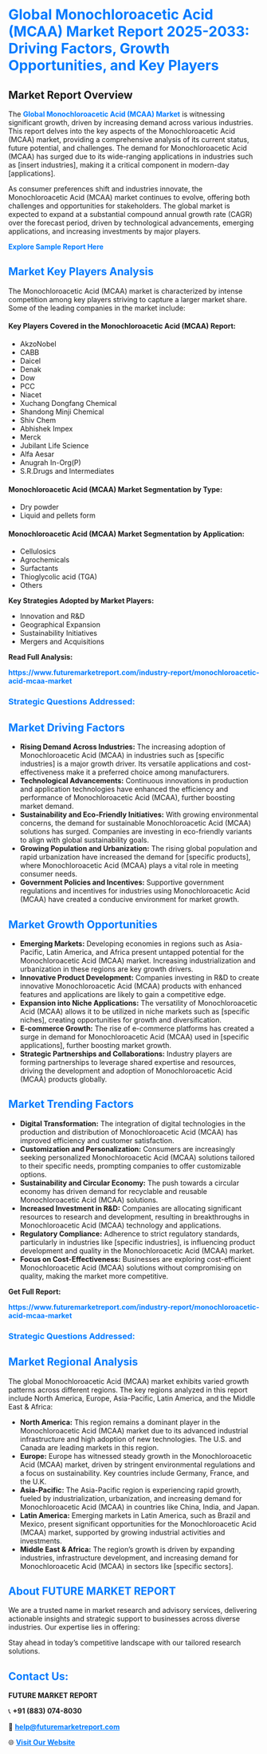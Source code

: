 <h1 style="color: #007BFF;">Global Monochloroacetic Acid (MCAA) Market Report 2025-2033: Driving Factors, Growth Opportunities, and Key Players</h1>

<section id="overview">
<h2>Market Report Overview</h2>
<p>The <a href="https://www.futuremarketreport.com/industry-report/monochloroacetic-acid-mcaa-market" style="color: #007BFF; text-decoration: none;"><strong>Global Monochloroacetic Acid (MCAA) Market</strong></a> is witnessing significant growth, driven by increasing demand across various industries. This report delves into the key aspects of the Monochloroacetic Acid (MCAA) market, providing a comprehensive analysis of its current status, future potential, and challenges. The demand for Monochloroacetic Acid (MCAA) has surged due to its wide-ranging applications in industries such as [insert industries], making it a critical component in modern-day [applications].</p>
<p>As consumer preferences shift and industries innovate, the Monochloroacetic Acid (MCAA) market continues to evolve, offering both challenges and opportunities for stakeholders. The global market is expected to expand at a substantial compound annual growth rate (CAGR) over the forecast period, driven by technological advancements, emerging applications, and increasing investments by major players.</p>
</section>

<section id="overview">
<p><a href="https://www.futuremarketreport.com/request-sample/reportId=104615" style="color: #007BFF; text-decoration: none;"><strong>Explore Sample Report Here</strong></a></p>
</section>

<section id="key-players">
<h2 style="color: #007BFF;">Market Key Players Analysis</h2>
<p>The Monochloroacetic Acid (MCAA) market is characterized by intense competition among key players striving to capture a larger market share. Some of the leading companies in the market include:</p>
<h4>Key Players Covered in the Monochloroacetic Acid (MCAA) Report:</h4>
<ul><li>AkzoNobel</li><li>CABB</li><li>Daicel</li><li>Denak</li><li>Dow</li><li>PCC</li><li>Niacet</li><li>Xuchang Dongfang Chemical</li><li>Shandong Minji Chemical</li><li>Shiv Chem</li><li>Abhishek Impex</li><li>Merck</li><li>Jubilant Life Science</li><li>Alfa Aesar</li><li>Anugrah In-Org(P)</li><li>S.R.Drugs and Intermediates</li></ul>
<h4>Monochloroacetic Acid (MCAA) Market Segmentation by Type:</h4>
<ul><li>Dry powder</li><li>Liquid and pellets form</li></ul>

<h4>Monochloroacetic Acid (MCAA) Market Segmentation by Application:</h4>
<ul><li>Cellulosics</li><li>Agrochemicals</li><li>Surfactants</li><li>Thioglycolic acid (TGA)</li><li>Others</li></ul>
<p><strong>Key Strategies Adopted by Market Players:</strong></p>
<ul>
<li>Innovation and R&D</li>
<li>Geographical Expansion</li>
<li>Sustainability Initiatives</li>
<li>Mergers and Acquisitions</li>
</ul>
</section>

<section>
<p><strong>Read Full Analysis: </strong></p><a href="https://www.futuremarketreport.com/industry-report/monochloroacetic-acid-mcaa-market" style="color: #007BFF; text-decoration: none;"><strong>https://www.futuremarketreport.com/industry-report/monochloroacetic-acid-mcaa-market</strong></a>
<h3 style="color: #007BFF;">Strategic Questions Addressed:</h3>
</section>

<section id="driving-factors">
<h2 style="color: #007BFF;">Market Driving Factors</h2>
<ul>
<li><strong>Rising Demand Across Industries:</strong> The increasing adoption of Monochloroacetic Acid (MCAA) in industries such as [specific industries] is a major growth driver. Its versatile applications and cost-effectiveness make it a preferred choice among manufacturers.</li>
<li><strong>Technological Advancements:</strong> Continuous innovations in production and application technologies have enhanced the efficiency and performance of Monochloroacetic Acid (MCAA), further boosting market demand.</li>
<li><strong>Sustainability and Eco-Friendly Initiatives:</strong> With growing environmental concerns, the demand for sustainable Monochloroacetic Acid (MCAA) solutions has surged. Companies are investing in eco-friendly variants to align with global sustainability goals.</li>
<li><strong>Growing Population and Urbanization:</strong> The rising global population and rapid urbanization have increased the demand for [specific products], where Monochloroacetic Acid (MCAA) plays a vital role in meeting consumer needs.</li>
<li><strong>Government Policies and Incentives:</strong> Supportive government regulations and incentives for industries using Monochloroacetic Acid (MCAA) have created a conducive environment for market growth.</li>
</ul>
</section>

<section id="growth-opportunities">
<h2 style="color: #007BFF;">Market Growth Opportunities</h2>
<ul>
<li><strong>Emerging Markets:</strong> Developing economies in regions such as Asia-Pacific, Latin America, and Africa present untapped potential for the Monochloroacetic Acid (MCAA) market. Increasing industrialization and urbanization in these regions are key growth drivers.</li>
<li><strong>Innovative Product Development:</strong> Companies investing in R&D to create innovative Monochloroacetic Acid (MCAA) products with enhanced features and applications are likely to gain a competitive edge.</li>
<li><strong>Expansion into Niche Applications:</strong> The versatility of Monochloroacetic Acid (MCAA) allows it to be utilized in niche markets such as [specific niches], creating opportunities for growth and diversification.</li>
<li><strong>E-commerce Growth:</strong> The rise of e-commerce platforms has created a surge in demand for Monochloroacetic Acid (MCAA) used in [specific applications], further boosting market growth.</li>
<li><strong>Strategic Partnerships and Collaborations:</strong> Industry players are forming partnerships to leverage shared expertise and resources, driving the development and adoption of Monochloroacetic Acid (MCAA) products globally.</li>
</ul>
</section>

<section id="trending-factors">
<h2 style="color: #007BFF;">Market Trending Factors</h2>
<ul>
<li><strong>Digital Transformation:</strong> The integration of digital technologies in the production and distribution of Monochloroacetic Acid (MCAA) has improved efficiency and customer satisfaction.</li>
<li><strong>Customization and Personalization:</strong> Consumers are increasingly seeking personalized Monochloroacetic Acid (MCAA) solutions tailored to their specific needs, prompting companies to offer customizable options.</li>
<li><strong>Sustainability and Circular Economy:</strong> The push towards a circular economy has driven demand for recyclable and reusable Monochloroacetic Acid (MCAA) solutions.</li>
<li><strong>Increased Investment in R&D:</strong> Companies are allocating significant resources to research and development, resulting in breakthroughs in Monochloroacetic Acid (MCAA) technology and applications.</li>
<li><strong>Regulatory Compliance:</strong> Adherence to strict regulatory standards, particularly in industries like [specific industries], is influencing product development and quality in the Monochloroacetic Acid (MCAA) market.</li>
<li><strong>Focus on Cost-Effectiveness:</strong> Businesses are exploring cost-efficient Monochloroacetic Acid (MCAA) solutions without compromising on quality, making the market more competitive.</li>
</ul>
</section>

<section>
<p><strong>Get Full Report: </strong></p><a href="https://www.futuremarketreport.com/industry-report/monochloroacetic-acid-mcaa-market" style="color: #007BFF; text-decoration: none;"><strong>https://www.futuremarketreport.com/industry-report/monochloroacetic-acid-mcaa-market</strong></a>
<h3 style="color: #007BFF;">Strategic Questions Addressed:</h3>
</section>


<section id="regional-analysis">
<h2 style="color: #007BFF;">Market Regional Analysis</h2>
<p>The global Monochloroacetic Acid (MCAA) market exhibits varied growth patterns across different regions. The key regions analyzed in this report include North America, Europe, Asia-Pacific, Latin America, and the Middle East & Africa:</p>
<ul>
<li><strong>North America:</strong> This region remains a dominant player in the Monochloroacetic Acid (MCAA) market due to its advanced industrial infrastructure and high adoption of new technologies. The U.S. and Canada are leading markets in this region.</li>
<li><strong>Europe:</strong> Europe has witnessed steady growth in the Monochloroacetic Acid (MCAA) market, driven by stringent environmental regulations and a focus on sustainability. Key countries include Germany, France, and the U.K.</li>
<li><strong>Asia-Pacific:</strong> The Asia-Pacific region is experiencing rapid growth, fueled by industrialization, urbanization, and increasing demand for Monochloroacetic Acid (MCAA) in countries like China, India, and Japan.</li>
<li><strong>Latin America:</strong> Emerging markets in Latin America, such as Brazil and Mexico, present significant opportunities for the Monochloroacetic Acid (MCAA) market, supported by growing industrial activities and investments.</li>
<li><strong>Middle East & Africa:</strong> The region’s growth is driven by expanding industries, infrastructure development, and increasing demand for Monochloroacetic Acid (MCAA) in sectors like [specific sectors].</li>
</ul>
</section>

<footer>
<h2 style="color: #007BFF;">About FUTURE MARKET REPORT</h2>
<p>We are a trusted name in market research and advisory services, delivering actionable insights and strategic support to businesses across diverse industries. Our expertise lies in offering:</p>

<p>Stay ahead in today’s competitive landscape with our tailored research solutions.</p>

<h2 style="color: #007BFF;">Contact Us:</h2>
<p><strong>FUTURE MARKET REPORT</strong></p>
<p>📞 <strong>+91 (883) 074-8030</strong></p>
<p>📧 <strong><a href="mailto:help@futuremarketreport.com" style="color: #007BFF;">help@futuremarketreport.com</a></strong></p>
<p>🌐 <strong><a href="https://www.futuremarketreport.com/" style="color: #007BFF;">Visit Our Website</a></strong></p>
</footer>